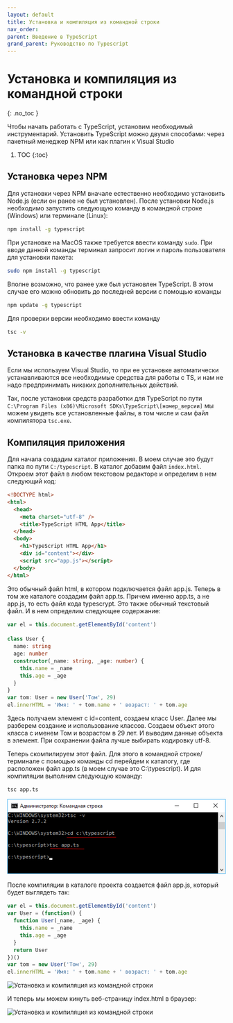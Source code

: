 ```yaml
---
layout: default
title: Установка и компиляция из командной строки
nav_order:
parent: Введение в TypeScript
grand_parent: Руководство по Typescript
---
```


<!-- prettier-ignore-start -->
# Установка и компиляция из командной строки
{: .no_toc }
<!-- prettier-ignore-end -->

Чтобы начать работать с TypeScript, установим необходимый инструментарий. Установить TypeScript можно двумя способами: через пакетный менеджер NPM или как плагин к Visual Studio

<!-- prettier-ignore -->
1. TOC
{:toc}

## Установка через NPM

Для установки через NPM вначале естественно необходимо установить Node.js (если он ранее не был установлен). После установки Node.js необходимо запустить следующую команду в командной строке (Windows) или терминале (Linux):

```bash
npm install -g typescript
```

При установке на MacOS также требуется ввести команду `sudo`. При вводе данной команды терминал запросит логин и пароль пользователя для установки пакета:

```bash
sudo npm install -g typescript
```

Вполне возможно, что ранее уже был установлен TypeScript. В этом случае его можно обновить до последней версии с помощью команды

```bash
npm update -g typescript
```

Для проверки версии необходимо ввести команду

```bash
tsc -v
```

## Установка в качестве плагина Visual Studio

Если мы используем Visual Studio, то при ее установке автоматически устанавливаются все необходимые средства для работы с TS, и нам не надо предпринимать никаких дополнительных действий.

Так, после установки средств разработки для TypeScript по пути `C:\Program Files (x86)\Microsoft SDKs\TypeScript\[номер_версии]` мы можем увидеть все установленные файлы, в том числе и сам файл компилятора `tsc.exe`.

## Компиляция приложения

Для начала создадим каталог приложения. В моем случае это будут папка по пути `C:/typescript`. В каталог добавим файл `index.html`. Откроем этот файл в любом текстовом редакторе и определим в нем следующий код:

```html
<!DOCTYPE html>
<html>
  <head>
    <meta charset="utf-8" />
    <title>TypeScript HTML App</title>
  </head>
  <body>
    <h1>TypeScript HTML App</h1>
    <div id="content"></div>
    <script src="app.js"></script>
  </body>
</html>
```

Это обычный файл html, в котором подключается файл app.js. Теперь в том же каталоге создадим файл app.ts. Причем именно app.ts, а не app.js, то есть файл кода typescrypt. Это также обычный текстовый файл. И в нем определим следующее содержание:

```typescript
var el = this.document.getElementById('content')

class User {
  name: string
  age: number
  constructor(_name: string, _age: number) {
    this.name = _name
    this.age = _age
  }
}
var tom: User = new User('Том', 29)
el.innerHTML = 'Имя: ' + tom.name + ' возраст: ' + tom.age
```

Здесь получаем элемент с id=content, создаем класс User. Далее мы разберем создание и использование классов. Создаем объект этого класса с именем Том и возрастом в 29 лет. И выводим данные объекта в элемент. При сохранении файла лучше выбирать кодировку utf-8.

Теперь скомпилируем этот файл. Для этого в командной строке/терминале с помощью команды cd перейдем к каталогу, где расположен файл app.ts (в моем случае это C:\typescript). И для компиляции выполним следующую команду:

```bash
tsc app.ts
```

![Установка и компиляция из командной строки](install-1.png)

После компиляции в каталоге проекта создается файл app.js, который будет выглядеть так:

```javascript
var el = this.document.getElementById('content')
var User = (function() {
  function User(_name, _age) {
    this.name = _name
    this.age = _age
  }
  return User
})()
var tom = new User('Том', 29)
el.innerHTML = 'Имя: ' + tom.name + ' возраст: ' + tom.age
```

![Установка и компиляция из командной строки](install-2.png)

И теперь мы можем кинуть веб-страницу index.html в браузер:

![Установка и компиляция из командной строки](install-3.png)
